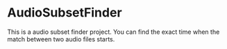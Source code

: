 AudioSubsetFinder
=================

This is a audio subset finder project. You can find the exact time when the match between two audio files starts. 
